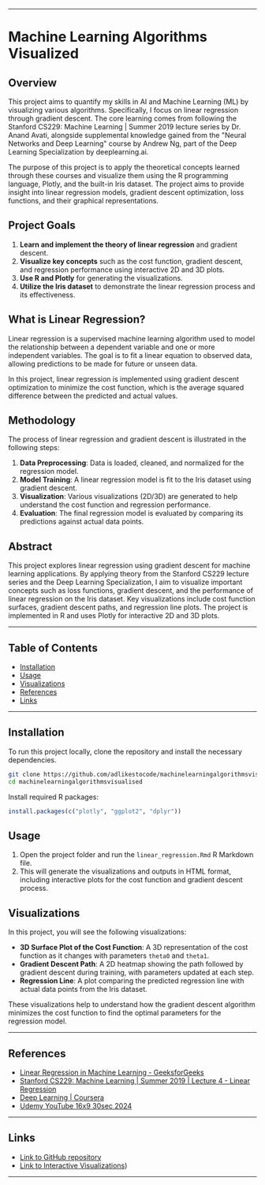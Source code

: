 
---

# Machine Learning Algorithms Visualized

## Overview

This project aims to quantify my skills in AI and Machine Learning (ML) by visualizing various algorithms. Specifically, I focus on linear regression through gradient descent. The core learning comes from following the Stanford CS229: Machine Learning | Summer 2019 lecture series by Dr. Anand Avati, alongside supplemental knowledge gained from the "Neural Networks and Deep Learning" course by Andrew Ng, part of the Deep Learning Specialization by deeplearning.ai.

The purpose of this project is to apply the theoretical concepts learned through these courses and visualize them using the R programming language, Plotly, and the built-in Iris dataset. The project aims to provide insight into linear regression models, gradient descent optimization, loss functions, and their graphical representations.

## Project Goals

1. **Learn and implement the theory of linear regression** and gradient descent.
2. **Visualize key concepts** such as the cost function, gradient descent, and regression performance using interactive 2D and 3D plots.
3. **Use R and Plotly** for generating the visualizations.
4. **Utilize the Iris dataset** to demonstrate the linear regression process and its effectiveness.

## What is Linear Regression?

Linear regression is a supervised machine learning algorithm used to model the relationship between a dependent variable and one or more independent variables. The goal is to fit a linear equation to observed data, allowing predictions to be made for future or unseen data.

In this project, linear regression is implemented using gradient descent optimization to minimize the cost function, which is the average squared difference between the predicted and actual values.

## Methodology

The process of linear regression and gradient descent is illustrated in the following steps:

1. **Data Preprocessing**: Data is loaded, cleaned, and normalized for the regression model.
2. **Model Training**: A linear regression model is fit to the Iris dataset using gradient descent.
3. **Visualization**: Various visualizations (2D/3D) are generated to help understand the cost function and regression performance.
4. **Evaluation**: The final regression model is evaluated by comparing its predictions against actual data points.

## Abstract

This project explores linear regression using gradient descent for machine learning applications. By applying theory from the Stanford CS229 lecture series and the Deep Learning Specialization, I aim to visualize important concepts such as loss functions, gradient descent, and the performance of linear regression on the Iris dataset. Key visualizations include cost function surfaces, gradient descent paths, and regression line plots. The project is implemented in R and uses Plotly for interactive 2D and 3D plots.

---

## Table of Contents

- [Installation](#installation)
- [Usage](#usage)
- [Visualizations](#visualizations)
- [References](#references)
- [Links](#links)

---

## Installation

To run this project locally, clone the repository and install the necessary dependencies.

```bash
git clone https://github.com/adlikestocode/machinelearningalgorithmsvisualised.git
cd machinelearningalgorithmsvisualised
```

Install required R packages:

```r
install.packages(c("plotly", "ggplot2", "dplyr"))
```

## Usage

1. Open the project folder and run the `linear_regression.Rmd` R Markdown file.
2. This will generate the visualizations and outputs in HTML format, including interactive plots for the cost function and gradient descent process.

## Visualizations

In this project, you will see the following visualizations:

- **3D Surface Plot of the Cost Function**: A 3D representation of the cost function as it changes with parameters `theta0` and `theta1`.
- **Gradient Descent Path**: A 2D heatmap showing the path followed by gradient descent during training, with parameters updated at each step.
- **Regression Line**: A plot comparing the predicted regression line with actual data points from the Iris dataset.

These visualizations help to understand how the gradient descent algorithm minimizes the cost function to find the optimal parameters for the regression model.

---

## References

- [Linear Regression in Machine Learning - GeeksforGeeks](https://www.geeksforgeeks.org/linear-regression-in-machine-learning/)
- [Stanford CS229: Machine Learning | Summer 2019 | Lecture 4 - Linear Regression](https://www.youtube.com/watch?v=IrH2xyvMt2c)
- [Deep Learning | Coursera](https://www.coursera.org/specializations/deep-learning)
- [Udemy YouTube 16x9 30sec 2024](https://www.udemy.com)

---

## Links

- [Link to GitHub repository](https://github.com/adlikestocode/machinelearningalgorithmsvisualised)
- [Link to Interactive Visualizations](https://adlikestocode.github.io/machinelearningalgorithmsvisualised/))

---

